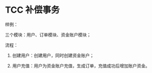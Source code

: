 # TCC 补偿事务

样例：

三个模块：用户、订单模块、资金账户模块；

流程：

1. 创建用户：创建用户，同时创建资金账户；

2. 用户充值：用户为资金账户充值，生成订单，充值成功后增加账户资金。